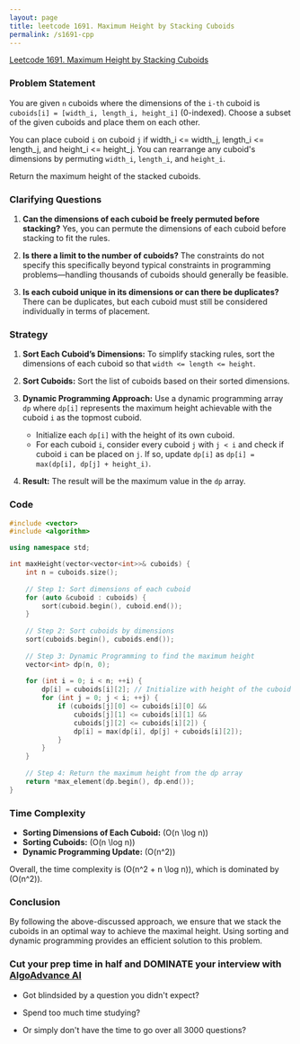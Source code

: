```yaml
---
layout: page
title: leetcode 1691. Maximum Height by Stacking Cuboids 
permalink: /s1691-cpp
---
```

[Leetcode 1691. Maximum Height by Stacking Cuboids ](https://algoadvance.github.io/algoadvance/l1691)
### Problem Statement

You are given `n` cuboids where the dimensions of the `i-th` cuboid is `cuboids[i] = [width_i, length_i, height_i]` (0-indexed). Choose a subset of the given cuboids and place them on each other.

You can place cuboid `i` on cuboid `j` if width_i <= width_j, length_i <= length_j, and height_i <= height_j. You can rearrange any cuboid's dimensions by permuting `width_i`, `length_i`, and `height_i`.

Return the maximum height of the stacked cuboids.

### Clarifying Questions

1. **Can the dimensions of each cuboid be freely permuted before stacking?**
   Yes, you can permute the dimensions of each cuboid before stacking to fit the rules.

2. **Is there a limit to the number of cuboids?**
   The constraints do not specify this specifically beyond typical constraints in programming problems—handling thousands of cuboids should generally be feasible.

3. **Is each cuboid unique in its dimensions or can there be duplicates?**
   There can be duplicates, but each cuboid must still be considered individually in terms of placement.

### Strategy

1. **Sort Each Cuboid’s Dimensions:**
   To simplify stacking rules, sort the dimensions of each cuboid so that `width <= length <= height`.

2. **Sort Cuboids:**
   Sort the list of cuboids based on their sorted dimensions.

3. **Dynamic Programming Approach:**
   Use a dynamic programming array `dp` where `dp[i]` represents the maximum height achievable with the cuboid `i` as the topmost cuboid.

   - Initialize each `dp[i]` with the height of its own cuboid.
   - For each cuboid `i`, consider every cuboid `j` with `j < i` and check if cuboid `i` can be placed on `j`. If so, update `dp[i]` as `dp[i] = max(dp[i], dp[j] + height_i)`.

4. **Result:**
   The result will be the maximum value in the `dp` array.

### Code

```cpp
#include <vector>
#include <algorithm>

using namespace std;

int maxHeight(vector<vector<int>>& cuboids) {
    int n = cuboids.size();
    
    // Step 1: Sort dimensions of each cuboid
    for (auto &cuboid : cuboids) {
        sort(cuboid.begin(), cuboid.end());
    }
    
    // Step 2: Sort cuboids by dimensions
    sort(cuboids.begin(), cuboids.end());
    
    // Step 3: Dynamic Programming to find the maximum height
    vector<int> dp(n, 0);
    
    for (int i = 0; i < n; ++i) {
        dp[i] = cuboids[i][2]; // Initialize with height of the cuboid itself
        for (int j = 0; j < i; ++j) {
            if (cuboids[j][0] <= cuboids[i][0] && 
                cuboids[j][1] <= cuboids[i][1] && 
                cuboids[j][2] <= cuboids[i][2]) {
                dp[i] = max(dp[i], dp[j] + cuboids[i][2]);
            }
        }
    }
    
    // Step 4: Return the maximum height from the dp array
    return *max_element(dp.begin(), dp.end());
}
```

### Time Complexity

- **Sorting Dimensions of Each Cuboid:** \(O(n \log n)\)
- **Sorting Cuboids:** \(O(n \log n)\)
- **Dynamic Programming Update:** \(O(n^2)\)

Overall, the time complexity is \(O(n^2 + n \log n)\), which is dominated by \(O(n^2)\).

### Conclusion

By following the above-discussed approach, we ensure that we stack the cuboids in an optimal way to achieve the maximal height. Using sorting and dynamic programming provides an efficient solution to this problem.


### Cut your prep time in half and DOMINATE your interview with [AlgoAdvance AI](https://algoAdvance.com)

- Got blindsided by a question you didn't expect?

- Spend too much time studying?

- Or simply don't have the time to go over all 3000 questions?

